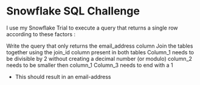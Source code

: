 # Snowflake SQL Challenge
I use my Snowflake Trial to execute a query that returns a single row according to these factors :

Write the query that only returns the email_address column
Join the tables together using the join_id column present in both tables
Column_1 needs to be divisible by 2 without creating a decimal number (or modulo)
column_2 needs to be smaller then column_1
Column_3 needs to end with a 1

- This should result in an email-address


